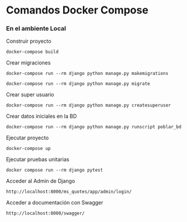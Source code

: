 
# Comandos Docker Compose

### En el ambiente Local

Construir proyecto

    docker-compose build

Crear migraciones

    docker-compose run --rm django python manage.py makemigrations

    docker-compose run --rm django python manage.py migrate

Crear super usuario

    docker-compose run --rm django python manage.py createsuperuser


Crear datos iniciales en la BD

    docker-compose run --rm django python manage.py runscript poblar_bd


Ejecutar proyecto

    docker-compose up


Ejecutar pruebas unitarias

    docker compose run --rm django pytest


Acceder al Admin de Django

    http://localhost:8000/ms_quotes/app/admin/login/


Acceder a documentación con Swagger

    http://localhost:8000/swagger/
